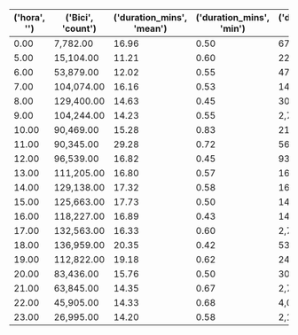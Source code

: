 |   ('hora', '') |   ('Bici', 'count') |   ('duration_mins', 'mean') |   ('duration_mins', 'min') |   ('duration_mins', 'max') |   ('duration_mins', 'median') |   ('duration_mins', 'quantile_90') |
|----------------|---------------------|-----------------------------|----------------------------|----------------------------|-------------------------------|------------------------------------|
|           0.00 |            7,782.00 |                       16.96 |                       0.50 |                     679.75 |                         12.98 |                              32.87 |
|           5.00 |           15,104.00 |                       11.21 |                       0.60 |                     226.40 |                          8.85 |                              21.60 |
|           6.00 |           53,879.00 |                       12.02 |                       0.55 |                     474.75 |                          9.52 |                              23.87 |
|           7.00 |          104,074.00 |                       16.16 |                       0.53 |                 142,760.62 |                         11.25 |                              27.32 |
|           8.00 |          129,400.00 |                       14.63 |                       0.45 |                  30,666.03 |                         11.63 |                              27.97 |
|           9.00 |          104,244.00 |                       14.23 |                       0.55 |                   2,779.95 |                         10.95 |                              27.87 |
|          10.00 |           90,469.00 |                       15.28 |                       0.83 |                  21,778.62 |                         11.30 |                              30.42 |
|          11.00 |           90,345.00 |                       29.28 |                       0.72 |                 566,542.98 |                         11.87 |                              32.23 |
|          12.00 |           96,539.00 |                       16.82 |                       0.45 |                  93,681.02 |                         12.00 |                              32.42 |
|          13.00 |          111,205.00 |                       16.80 |                       0.57 |                 168,874.10 |                         11.82 |                              30.95 |
|          14.00 |          129,138.00 |                       17.32 |                       0.58 |                 161,082.87 |                         11.75 |                              29.98 |
|          15.00 |          125,663.00 |                       17.73 |                       0.50 |                 140,900.23 |                         11.97 |                              30.45 |
|          16.00 |          118,227.00 |                       16.89 |                       0.43 |                 142,507.73 |                         12.40 |                              31.05 |
|          17.00 |          132,563.00 |                       16.33 |                       0.60 |                   2,777.15 |                         13.35 |                              31.88 |
|          18.00 |          136,959.00 |                       20.35 |                       0.42 |                 533,874.70 |                         13.62 |                              31.73 |
|          19.00 |          112,822.00 |                       19.18 |                       0.62 |                 244,198.52 |                         12.97 |                              30.90 |
|          20.00 |           83,436.00 |                       15.76 |                       0.50 |                  30,195.67 |                         11.93 |                              29.88 |
|          21.00 |           63,845.00 |                       14.35 |                       0.67 |                   2,718.35 |                         11.20 |                              28.37 |
|          22.00 |           45,905.00 |                       14.33 |                       0.68 |                   4,027.85 |                         10.95 |                              27.67 |
|          23.00 |           26,995.00 |                       14.20 |                       0.58 |                   2,178.72 |                         11.00 |                              27.08 |